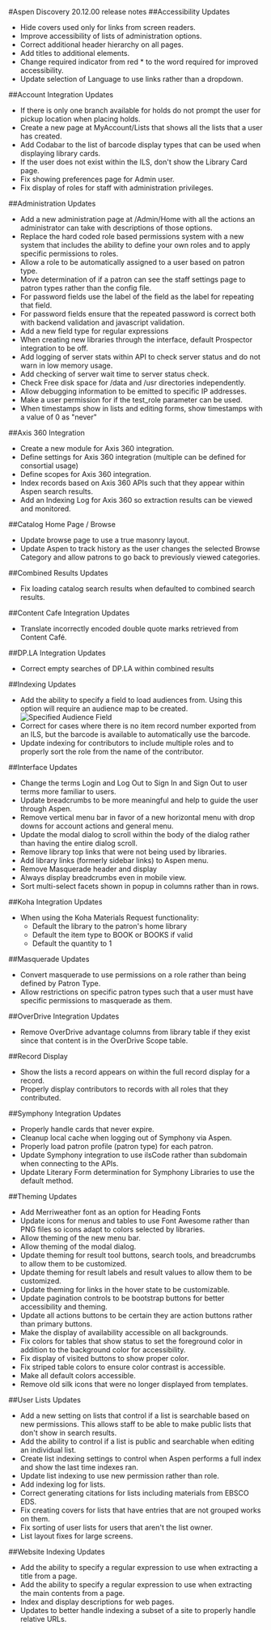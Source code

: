 #Aspen Discovery 20.12.00 release notes
##Accessibility Updates
- Hide covers used only for links from screen readers.
- Improve accessibility of lists of administration options.
- Correct additional header hierarchy on all pages.
- Add titles to additional elements.
- Change required indicator from red * to the word required for improved accessibility.
- Update selection of Language to use links rather than a dropdown.

##Account Integration Updates
- If there is only one branch available for holds do not prompt the user for pickup location when placing holds. 
- Create a new page at MyAccount/Lists that shows all the lists that a user has created. 
- Add Codabar to the list of barcode display types that can be used when displaying library cards. 
- If the user does not exist within the ILS, don't show the Library Card page.
- Fix showing preferences page for Admin user.
- Fix display of roles for staff with administration privileges.

##Administration Updates
- Add a new administration page at /Admin/Home with all the actions an administrator can take with descriptions of those options.
- Replace the hard coded role based permissions system with a new system that includes the ability to define your own roles and to apply specific permissions to roles.
- Allow a role to be automatically assigned to a user based on patron type. 
- Move determination of if a patron can see the staff settings page to patron types rather than the config file.   
- For password fields use the label of the field as the label for repeating that field.
- For password fields ensure that the repeated password is correct both with backend validation and javascript validation. 
- Add a new field type for regular expressions
- When creating new libraries through the interface, default Prospector integration to be off. 
- Add logging of server stats within API to check server status and do not warn in low memory usage.
- Add checking of server wait time to server status check. 
- Check Free disk space for /data and /usr directories independently. 
- Allow debugging information to be emitted to specific IP addresses. 
- Make a user permission for if the test_role parameter can be used.
- When timestamps show in lists and editing forms, show timestamps with a value of 0 as "never" 

##Axis 360 Integration
- Create a new module for Axis 360 integration.
- Define settings for Axis 360 integration (multiple can be defined for consortial usage)
- Define scopes for Axis 360 integration. 
- Index records based on Axis 360 APIs such that they appear within Aspen search results. 
- Add an Indexing Log for Axis 360 so extraction results can be viewed and monitored. 

##Catalog Home Page / Browse 
- Update browse page to use a true masonry layout.
- Update Aspen to track history as the user changes the selected Browse Category and allow patrons to go back to previously viewed categories. 

##Combined Results Updates
- Fix loading catalog search results when defaulted to combined search results.

##Content Cafe Integration Updates
- Translate incorrectly encoded double quote marks retrieved from Content Café. 

##DP.LA Integration Updates
- Correct empty searches of DP.LA within combined results

##Indexing Updates
- Add the ability to specify a field to load audiences from. Using this option will require an audience map to be created. 
  ![Specified Audience Field](/release_notes/images/20_12_00_specified_audience_field.png)
- Correct for cases where there is no item record number exported from an ILS, but the barcode is available to automatically use the barcode. 
- Update indexing for contributors to include multiple roles and to properly sort the role from the name of the contributor.  
  
##Interface Updates
- Change the terms Login and Log Out to Sign In and Sign Out to user terms more familiar to users.
- Update breadcrumbs to be more meaningful and help to guide the user through Aspen. 
- Remove vertical menu bar in favor of a new horizontal menu with drop downs for account actions and general menu. 
- Update the modal dialog to scroll within the body of the dialog rather than having the entire dialog scroll.
- Remove library top links that were not being used by libraries. 
- Add library links (formerly sidebar links) to Aspen menu.
- Remove Masquerade header and display 
- Always display breadcrumbs even in mobile view. 
- Sort multi-select facets shown in popup in columns rather than in rows.  

##Koha Integration Updates
- When using the Koha Materials Request functionality: 
  - Default the library to the patron's home library
  - Default the item type to BOOK or BOOKS if valid
  - Default the quantity to 1
  
##Masquerade Updates
- Convert masquerade to use permissions on a role rather than being defined by Patron Type. 
- Allow restrictions on specific patron types such that a user must have specific permissions to masquerade as them.  
  
##OverDrive Integration Updates
- Remove OverDrive advantage columns from library table if they exist since that content is in the OverDrive Scope table. 

##Record Display 
- Show the lists a record appears on within the full record display for a record. 
- Properly display contributors to records with all roles that they contributed.   

##Symphony Integration Updates
- Properly handle cards that never expire.
- Cleanup local cache when logging out of Symphony via Aspen.
- Properly load patron profile (patron type) for each patron.
- Update Symphony integration to use ilsCode rather than subdomain when connecting to the APIs.
- Update Literary Form determination for Symphony Libraries to use the default method.

##Theming Updates
- Add Merriweather font as an option for Heading Fonts
- Update icons for menus and tables to use Font Awesome rather than PNG files so icons adapt to colors selected by libraries.
- Allow theming of the new menu bar. 
- Allow theming of the modal dialog.
- Update theming for result tool buttons, search tools, and breadcrumbs to allow them to be customized.
- Update theming for result labels and result values to allow them to be customized.
- Update theming for links in the hover state to be customizable.
- Update pagination controls to be bootstrap buttons for better accessibility and theming.
- Update all actions buttons to be certain they are action buttons rather than primary buttons. 
- Make the display of availability accessible on all backgrounds.
- Fix colors for tables that show status to set the foreground color in addition to the background color for accessibility. 
- Fix display of visited buttons to show proper color. 
- Fix striped table colors to ensure color contrast is accessible.
- Make all default colors accessible. 
- Remove old silk icons that were no longer displayed from templates. 

##User Lists Updates
- Add a new setting on lists that control if a list is searchable based on new permissions. This allows staff to be able to make public lists that don't show in search results. 
- Add the ability to control if a list is public and searchable when editing an individual list. 
- Create list indexing settings to control when Aspen performs a full index and show the last time indexes ran.
- Update list indexing to use new permission rather than role. 
- Add indexing log for lists.
- Correct generating citations for lists including materials from EBSCO EDS.
- Fix creating covers for lists that have entries that are not grouped works on them.  
- Fix sorting of user lists for users that aren't the list owner.
- List layout fixes for large screens.

##Website Indexing Updates 
- Add the ability to specify a regular expression to use when extracting a title from a page.
- Add the ability to specify a regular expression to use when extracting the main contents from a page.
- Index and display descriptions for web pages.
- Updates to better handle indexing a subset of a site to properly handle relative URLs.